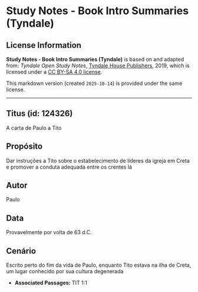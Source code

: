 # Study Notes - Book Intro Summaries (Tyndale)

## License Information

**Study Notes - Book Intro Summaries (Tyndale)** is based on and adapted from: _Tyndale Open Study Notes_, [Tyndale House Publishers](https://tyndaleopenresources.com/), 2019, which is licensed under a [CC BY-SA 4.0 license](https://creativecommons.org/licenses/by-sa/4.0/legalcode.en).

This markdown version (created `2025-10-14`) is provided under the same license.



--------------------------------

## Titus (id: 124326)

A carta de Paulo a Tito

Propósito
---------

Dar instruções a Tito sobre o estabelecimento de líderes da igreja em Creta e promover a conduta adequada entre os crentes lá

Autor
-----

Paulo

Data
----

Provavelmente por volta de 63 d.C.

Cenário
-------

Escrito perto do fim da vida de Paulo, enquanto Tito estava na ilha de Creta, um lugar conhecido por sua cultura degenerada

* **Associated Passages:** TIT 1:1


